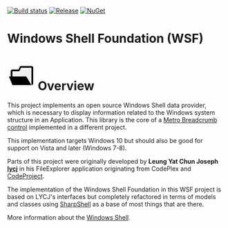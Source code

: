 [![Build status](https://ci.appveyor.com/api/projects/status/i17iks30rv2xh5gg?svg=true)](https://ci.appveyor.com/project/Dirkster99/wsf)
[![Release](https://img.shields.io/github/release/Dirkster99/WSF.svg)](https://github.com/Dirkster99/WSF/releases/latest)
[![NuGet](https://img.shields.io/nuget/dt/Dirkster.WSF.svg)](http://nuget.org/packages/Dirkster.WSF)

# Windows Shell Foundation (WSF)

<h1><img src="https://github.com/Dirkster99/WSF/blob/master/ProjectIcon.png?raw=true" height="64"/>&nbsp;Overview</h1>

This project implements an open source Windows Shell data provider,
which is necessary to display information related to the Windows system structure
in an Application. This library is the core of a [Metro Breadcrumb control](https://github.com/Dirkster99/bm)
implemented in a different project.

This implementation targets Windows 10 but should also be good for support on Vista and later (Windows 7-8).

Parts of this project were originally developed by <b>Leung Yat Chun Joseph <a href="https://github.com/lycj">lycj</a></b>
in his FileExplorer application originating from CodePlex and <a href="https://www.codeproject.com/Members/Fainx">CodeProject</a>.

The implementation of the Windows Shell Foundation in this WSF project is based on LYCJ's interfaces
but completely refactored in terms of models and classes using [SharpShell](https://github.com/dwmkerr/sharpshell)
as a base of most things that are there.

More information about the [Windows Shell](https://msdn.microsoft.com/de-de/library/windows/desktop/bb773177.aspx).
